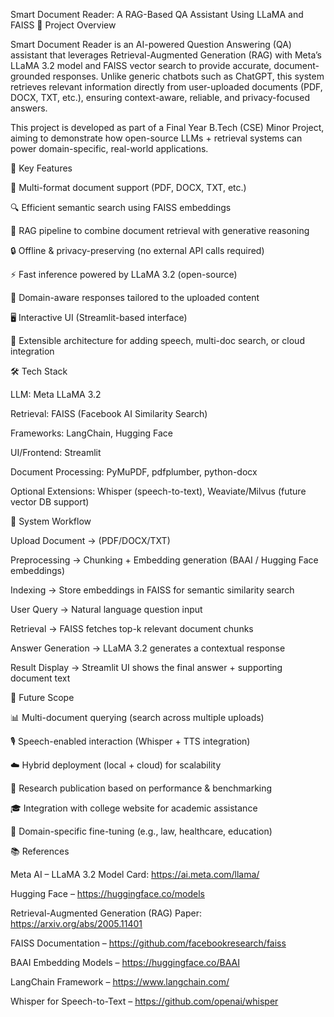 Smart Document Reader: A RAG-Based QA Assistant Using LLaMA and FAISS
📌 Project Overview

Smart Document Reader is an AI-powered Question Answering (QA) assistant that leverages Retrieval-Augmented Generation (RAG) with Meta’s LLaMA 3.2 model and FAISS vector search to provide accurate, document-grounded responses. Unlike generic chatbots such as ChatGPT, this system retrieves relevant information directly from user-uploaded documents (PDF, DOCX, TXT, etc.), ensuring context-aware, reliable, and privacy-focused answers.

This project is developed as part of a Final Year B.Tech (CSE) Minor Project, aiming to demonstrate how open-source LLMs + retrieval systems can power domain-specific, real-world applications.

🚀 Key Features

📂 Multi-format document support (PDF, DOCX, TXT, etc.)

🔍 Efficient semantic search using FAISS embeddings

🧠 RAG pipeline to combine document retrieval with generative reasoning

🔒 Offline & privacy-preserving (no external API calls required)

⚡ Fast inference powered by LLaMA 3.2 (open-source)

🎯 Domain-aware responses tailored to the uploaded content

🖥️ Interactive UI (Streamlit-based interface)

🔧 Extensible architecture for adding speech, multi-doc search, or cloud integration

🛠️ Tech Stack

LLM: Meta LLaMA 3.2

Retrieval: FAISS (Facebook AI Similarity Search)

Frameworks: LangChain, Hugging Face

UI/Frontend: Streamlit

Document Processing: PyMuPDF, pdfplumber, python-docx

Optional Extensions: Whisper (speech-to-text), Weaviate/Milvus (future vector DB support)

📂 System Workflow

Upload Document → (PDF/DOCX/TXT)

Preprocessing → Chunking + Embedding generation (BAAI / Hugging Face embeddings)

Indexing → Store embeddings in FAISS for semantic similarity search

User Query → Natural language question input

Retrieval → FAISS fetches top-k relevant document chunks

Answer Generation → LLaMA 3.2 generates a contextual response

Result Display → Streamlit UI shows the final answer + supporting document text

🔮 Future Scope

📊 Multi-document querying (search across multiple uploads)

🎙️ Speech-enabled interaction (Whisper + TTS integration)

☁️ Hybrid deployment (local + cloud) for scalability

📑 Research publication based on performance & benchmarking

🎓 Integration with college website for academic assistance

🔐 Domain-specific fine-tuning (e.g., law, healthcare, education)

📚 References

Meta AI – LLaMA 3.2 Model Card: https://ai.meta.com/llama/

Hugging Face – https://huggingface.co/models

Retrieval-Augmented Generation (RAG) Paper: https://arxiv.org/abs/2005.11401

FAISS Documentation – https://github.com/facebookresearch/faiss

BAAI Embedding Models – https://huggingface.co/BAAI

LangChain Framework – https://www.langchain.com/

Whisper for Speech-to-Text – https://github.com/openai/whisper